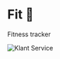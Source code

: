 # Fit 💪
Fitness tracker

![Klant Service](https://github.com/Dirk-Jan/fit-flex/workflows/Klant%20Service/badge.svg)
